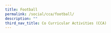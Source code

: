 ```yaml
---
title: Football
permalink: /social/cca/football/
description: ""
third_nav_title: Co Curricular Activities (CCA)
---
```

